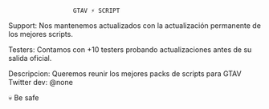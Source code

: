                       GTAV ⚡ SCRIPT 
Support: Nos mantenemos actualizados con la actualización permanente de los mejores scripts.

Testers: Contamos con +10 testers probando actualizaciones antes de su salida oficial.

Descripcion: Queremos reunir los mejores packs de scripts para GTAV
Twitter dev: @none

💀 Be safe
